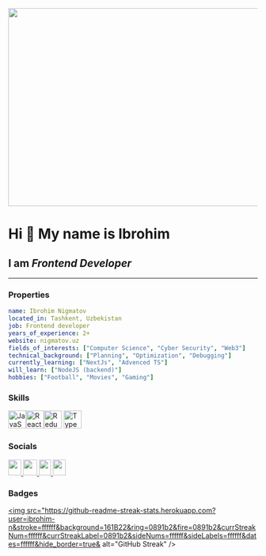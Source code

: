 <img src="https://user-images.githubusercontent.com/74038190/213910845-af37a709-8995-40d6-be59-724526e3c3d7.gif" width="1000" height="400"/>

<div>
  <h1>Hi 👋 My name is Ibrohim</h1>
  <h2> I am <i>Frontend Developer</i></h2>
</div>

------------------
### Properties
```yaml
name: Ibrohim Nigmatov
located_in: Tashkent, Uzbekistan
job: Frontend developer
years_of_experience: 2+
website: nigmatov.uz
fields_of_interests: ["Computer Science", "Cyber Security", "Web3"]
technical_background: ["Planning", "Optimization", "Debugging"]
currently_learning: ["NextJs", "Advenced TS"]
will_learn: ["NodeJS (backend)"]
hobbies: ["Football", "Movies", "Gaming"]
```

### Skills

<div align="left" justify="center"><a href="https://developer.mozilla.org/en-US/docs/Web/JavaScript" target="_blank" rel="noreferrer"><img src="https://raw.githubusercontent.com/danielcranney/readme-generator/main/public/icons/skills/javascript-colored.svg" width="36" height="36" alt="JavaScript"/></a><a href="https://reactjs.org/" target="_blank" rel="noreferrer"><img src="https://raw.githubusercontent.com/danielcranney/readme-generator/main/public/icons/skills/react-colored.svg" width="36" height="36" alt="React" /></a><a href="https://redux.js.org/" target="_blank" rel="noreferrer"><img src="https://raw.githubusercontent.com/danielcranney/readme-generator/main/public/icons/skills/redux-colored.svg" width="36" height="36" alt="Redux" /></a>
<a href="https://www.typescriptlang.org/" target="_blank" rel="noreferrer"><img src="https://raw.githubusercontent.com/danielcranney/readme-generator/main/public/icons/skills/typescript-colored.svg" width="36" height="36" alt="TypeScript" /></a>
</div>

### Socials

<p align="left">
  <a href="mailto:ibrohim.nigmatov.r@gmail.com" target="_blank" rel="noreferrer"> 
    <picture> 
      <source media="(prefers-color-scheme: dark)" srcset="https://nigmatov.uz/images/mail.svg" />     
      <source media="(prefers-color-scheme: light)" srcset="https://nigmatov.uz/images/mail.svg" /> 
      <img src="https://nigmatov.uz/images/mail.svg" width="26" height="32" /> 
    </picture> 
  </a>
  
  <a href="https://t.me/nigmatoff" target="_blank" rel="noreferrer"> 
    <picture> 
      <source media="(prefers-color-scheme: dark)" srcset="https://nigmatov.uz/images/telegram.svg" />     
      <source media="(prefers-color-scheme: light)" srcset="https://nigmatov.uz/images/telegram.svg" /> 
      <img src="https://nigmatov.uz/images/telegram.svg" width="28" height="32" /> 
    </picture> 
  </a>

   <a href="https://www.linkedin.com/in/ibrohim-nigmatov/" target="_blank" rel="noreferrer"> 
    <picture> 
      <source media="(prefers-color-scheme: dark)" srcset="https://nigmatov.uz/images/linkedin.svg" />           
      <source media="(prefers-color-scheme: light)" srcset="https://nigmatov.uz/images/linkedin.svg" /> 
      <img src="https://nigmatov.uz/images/linkedin.svg" width="24" height="32"/> 
    </picture> 
  </a> 

   <a href="https://leetcode.com/ibroxim" target="_blank" rel="noreferrer"> 
    <picture> 
      <source media="(prefers-color-scheme: dark)" srcset="https://nigmatov.uz/images/leetcode.svg" />     
      <source media="(prefers-color-scheme: light)" srcset="https://nigmatov.uz/images/leetcode.svg" /> 
      <img src="https://nigmatov.uz/images/leetcode.svg" width="26" height="32" /> 
    </picture> 
  </a>
</p>

### Badges
<a href="https://git.io/streak-stats"><img src="https://github-readme-streak-stats.herokuapp.com?user=ibrohim-n&stroke=ffffff&background=161B22&ring=0891b2&fire=0891b2&currStreakNum=ffffff&currStreakLabel=0891b2&sideNums=ffffff&sideLabels=ffffff&dates=ffffff&hide_border=true& alt="GitHub Streak" /></a>

[comment]: <img src="https://github-profile-trophy.vercel.app/?username=ibrohim-n&background=#0000">
